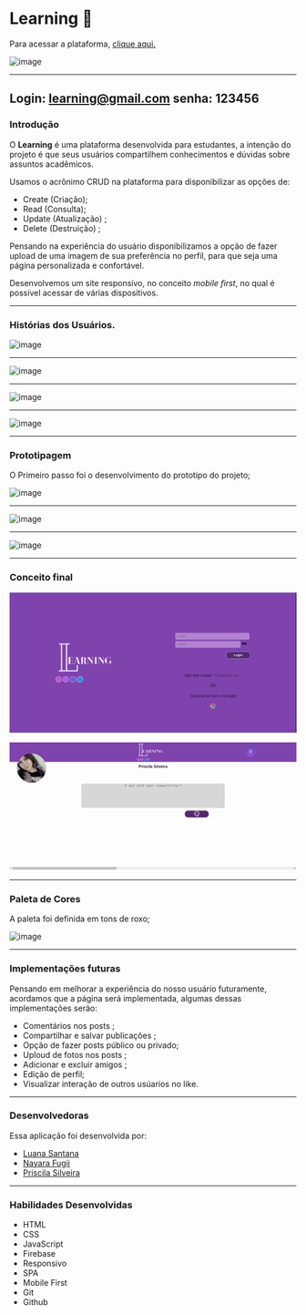 # Learning :blue_book:

Para acessar a plataforma, [clique aqui.](https://rede-social-205ff.web.app)

![image](src/img/learning1.png)

---
**Login: learning@gmail.com
senha: 123456**
---

###  Introdução 

O **Learning** é uma plataforma desenvolvida para estudantes, a intenção do projeto é que seus usuários compartilhem conhecimentos e dúvidas sobre assuntos acadêmicos. 

Usamos o acrônimo CRUD na plataforma para disponibilizar as opções de: 

- Create (Criação);
- Read (Consulta);
- Update (Atualização)  ;
- Delete (Destruição) ;

Pensando na experiência do usuário disponibilizamos a opção de fazer upload de uma imagem de sua preferência no perfil, para que seja uma página personalizada e confortável.

Desenvolvemos um site responsivo, no conceito *mobile first*, no qual é possível acessar de várias dispositivos.

---
### Histórias dos Usuários.
![image](src/img/usuario-1.jpg)

---

![image](src/img/usuario-2.jpg)

---

![image](src/img/usuario-3.jpg)

---

![image](src/img/usuario-4.jpg)

---
### Prototipagem 

O Primeiro passo foi o desenvolvimento do prototipo do projeto;

![image](src/img/login.png)

---

![image](src/img/cadastro.png)

---

![image](src/img/feed.png)

---
### Conceito final

![crud](src/img/login.gif)

![crud](src/img/learning.gif)


---
### Paleta de Cores

A paleta foi definida em tons de roxo;

![image](src/img/paleta-de-cores.jpg)

---
### Implementações futuras

Pensando em melhorar a experiência do nosso usuário futuramente, acordamos que a página será implementada, algumas dessas implementações serão:
-  Comentários nos posts ;
-  Compartilhar e salvar publicações ;
-  Opção de fazer posts público ou privado;
-  Uploud de fotos nos posts ;
-  Adicionar e excluir amigos ;
-  Edição de perfil;
- Visualizar interação de outros usúarios no like.

---
### Desenvolvedoras

Essa aplicação foi desenvolvida por:

- [Luana Santana](https://github.com/LuanaGss)
- [Nayara Fugii](https://github.com/NayaraFugii)
- [Priscila Silveira](https://github.com/PriscilaSSilveira)

---
### Habilidades Desenvolvidas

- HTML 
- CSS
- JavaScript
- Firebase
- Responsivo 
- SPA
- Mobile First
- Git 
- Github



